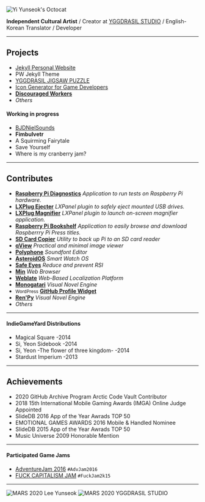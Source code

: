 ![Yi Yunseok's Octocat](https://Yi-Yunseok.github.io/assets/img/lee-yunseok_octocat.webp)

**Independent Cultural Artist** / Creator at [YGGDRASIL STUDIO](https://YGGDRASIL-STUDIO.github.io) / English-Korean Translator / Developer

***

## Projects

- [Jekyll Personal Website](https://github.com/yi-yunseok/jekyll-personal-website)
- PW Jekyll Theme
- [YGGDRASIL JIGSAW PUZZLE](https://YGGDRASIL-STUDIO.github.io/YGGDRASIL-JIGSAW-PUZZLE/)
- [Icon Generator for Game Developers](https://github.com/yi-yunseok/Icon-Generator-for-Game-Developers)
- **[Discouraged Workers](https://YGGDRASIL-STUDIO.github.io/Discouraged-Workers/)**
- _Others_

#### Working in progress

- [BJDNielSounds](https://github.com/YGGDRASIL-STUDIO/BJDNielSounds)
- **Fimbulvetr**
- A Squirming Fairytale
- Save Yourself
- Where is my cranberry jam?

***

## Contributes

- **[Raspberry Pi Diagnostics](https://github.com/raspberrypi-ui/agnostics)** _Application to run tests on Raspberry Pi hardware._
- **[LXPlug Ejecter](https://github.com/raspberrypi-ui/lxplug-ejecter)** _LXPanel plugin to safely eject mounted USB drives._
- **[LXPlug Magnifier](https://github.com/raspberrypi-ui/lxplug-magnifier)** _LXPanel plugin to launch on-screen magnifier application._
- **[Raspberry Pi Bookshelf](https://github.com/raspberrypi-ui/bookshelf)** _Application to easily browse and download Raspberrry Pi Press titles._
- **[SD Card Copier](https://github.com/raspberrypi-ui/piclone)** _Utility to back up Pi to an SD card reader_
- **[qView](https://interversehq.com/qview/)** _Practical and minimal image viewer_
- **[Polyphone](https://www.polyphone-soundfonts.com/)** _Soundfont Editor_
- **[AsteroidOS](https://asteroidos.org/)** _Smart Watch OS_
- **[Safe Eyes](http://slgobinath.github.io/SafeEyes/)** _Reduce and prevent RSI_
- **[Min](https://minbrowser.github.io/min/)** _Web Browser_
- **[Weblate](https://weblate.org/)** _Web-Based Localization Platform_
- **[Monogatari](https://monogatari.io/)** _Visual Novel Engine_
- <small>WordPress</small> **[GitHub Profile Widget](https://github.com/refactors/github-profile-widget)**
- **[Ren'Py](https://renpy.org)** _Visual Novel Engine_
- _Others_

***

#### IndieGameYard Distributions

- Magical Square -2014
- Si, Yeon Sidebook -2014
- Si, Yeon -The flower of three kingdom- -2014
- Stardust Imperium -2013

***

## Achievements

- 2020 GitHub Archive Program Arctic Code Vault Contributor
- 2018 15th International Mobile Gaming Awards (IMGA) Online Judge Appointed
- SlideDB 2016 App of the Year Awrads TOP 50
- EMOTIONAL GAMES AWARDS 2016 Mobile & Handled Nominee
- SlideDB 2015 App of the Year Awrads TOP 50
- Music Universe 2009 Honorable Mention

***

#### Participated Game Jams

- [AdventureJam 2016](http://jams.gamejolt.io/adventurejam2016) `#AdvJam2016`
- [FUCK CAPITALISM JAM](https://itch.io/jam/fuck-capitalism-jam) `#FuckJam2k15`

***
![MARS 2020 Lee Yunseok](https://Yi-Yunseok.github.io/assets/img/mars2020_lee-yunseok.webp)
![MARS 2020 YGGDRASIL STUDIO](https://Yi-Yunseok.github.io/assets/img/mars2020_yggdrasilstudio.webp)
